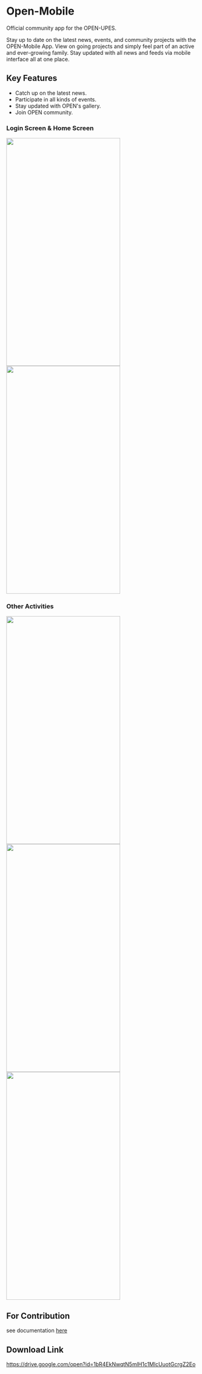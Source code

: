 # Open-Mobile
Official community app for the OPEN-UPES.

Stay up to date on the latest news, events, and community projects with the OPEN-Mobile App. View on going projects and simply feel part of an active and ever-growing family. Stay updated with all news and feeds via mobile interface all at one place.


## Key Features
* Catch up on the latest news.
* Participate in all kinds of events.
* Stay updated with OPEN's gallery.
* Join OPEN community.

### Login Screen & Home Screen
<img src="https://user-images.githubusercontent.com/46739435/81595842-c11bbf80-93e0-11ea-8f09-4c07192829c9.jpg" data-canonical-src="https://gyazo.com/eb5c5741b6a9a16c692170a41a49c858.png" width="300" height="600" /><img src="https://user-images.githubusercontent.com/46739435/81596106-24a5ed00-93e1-11ea-9585-24e9cf790f38.jpg" data-canonical-src="https://gyazo.com/eb5c5741b6a9a16c692170a41a49c858.png" width="300" height="600" />

### Other Activities
<img src="https://user-images.githubusercontent.com/46739435/81596358-8f572880-93e1-11ea-86a4-ddda800a4e9e.jpg" data-canonical-src="https://gyazo.com/eb5c5741b6a9a16c692170a41a49c858.png" width="300" height="600" /><img src="https://user-images.githubusercontent.com/46739435/81596431-b31a6e80-93e1-11ea-8351-b2126a230c0f.jpg" data-canonical-src="https://gyazo.com/eb5c5741b6a9a16c692170a41a49c858.png" width="300" height="600" /><img src="https://user-images.githubusercontent.com/46739435/81596480-caf1f280-93e1-11ea-938f-4c2cc59a3384.jpg" data-canonical-src="https://gyazo.com/eb5c5741b6a9a16c692170a41a49c858.png" width="300" height="600" />

## For Contribution
see documentation [here](CONTRIBUTING.md)

## Download Link
https://drive.google.com/open?id=1bR4EkNwqtN5mlH1c1MlcUuotGcrgZ2Eo
